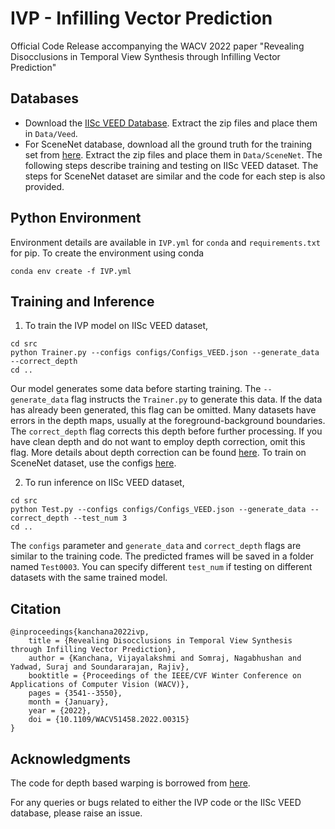 # IVP - Infilling Vector Prediction
Official Code Release accompanying the WACV 2022 paper "Revealing Disocclusions in Temporal View Synthesis through Infilling Vector Prediction"

## Databases
* Download the [IISc VEED Database](https://nagabhushansn95.github.io/publications/2021/ivp.html#database-download). Extract the zip files and place them in `Data/Veed`.
* For SceneNet database, download all the ground truth for the training set from [here](https://robotvault.bitbucket.io/scenenet-rgbd.html). Extract the zip files and place them in `Data/SceneNet`. The following steps describe training and testing on IISc VEED dataset. The steps for SceneNet dataset are similar and the code for each step is also provided.

## Python Environment
Environment details are available in `IVP.yml` for `conda` and `requirements.txt` for pip. To create the environment using conda
```shell
conda env create -f IVP.yml
```

## Training and Inference
1. To train the IVP model on IISc VEED dataset,
```shell
cd src
python Trainer.py --configs configs/Configs_VEED.json --generate_data --correct_depth
cd ..
```

Our model generates some data before starting training. The `--generate_data` flag instructs the `Trainer.py` to generate this data. If the data has already been generated, this flag can be omitted.
Many datasets have errors in the depth maps, usually at the foreground-background boundaries. The `correct_depth` flag corrects this depth before further processing. If you have clean depth and do not want to employ depth correction, omit this flag. More details about depth correction can be found [here](https://github.com/NagabhushanSN95/IVP/src/data_generators/DepthCorrector.py).
To train on SceneNet dataset, use the configs [here](https://github.com/NagabhushanSN95/IVP/src/configs/Configs_Scenenet.json).

2. To run inference on IISc VEED dataset,
```shell
cd src
python Test.py --configs configs/Configs_VEED.json --generate_data --correct_depth --test_num 3
cd ..
```
The `configs` parameter and `generate_data` and `correct_depth` flags are similar to the training code.
The predicted frames will be saved in a folder named `Test0003`. You can specify different `test_num` if testing on different datasets with the same trained model.

## Citation

```
@inproceedings{kanchana2022ivp,
    title = {Revealing Disocclusions in Temporal View Synthesis through Infilling Vector Prediction},
    author = {Kanchana, Vijayalakshmi and Somraj, Nagabhushan and Yadwad, Suraj and Soundararajan, Rajiv},
    booktitle = {Proceedings of the IEEE/CVF Winter Conference on Applications of Computer Vision (WACV)},
    pages = {3541--3550},
    month = {January},
    year = {2022},
    doi = {10.1109/WACV51458.2022.00315}
}
```

## Acknowledgments
The code for depth based warping is borrowed from [here](https://github.com/NagabhushanSN95/Pose-Warping). 

For any queries or bugs related to either the IVP code or the IISc VEED database, please raise an issue.

